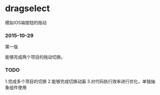 # dragselect
模拟IOS端按钮的拖动

### 2015-10-29
第一版

能够完成两个项目的拖动切换。

### TODO

1.完成多个项目的切换
2.能够完成切换动画
3.对代码执行效率进行优化，单独抽象组件使用